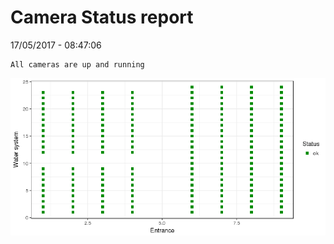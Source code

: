 Camera Status report
================
17/05/2017 - 08:47:06

    All cameras are up and running

![](camreport_files/figure-markdown_github/unnamed-chunk-2-1.png)

